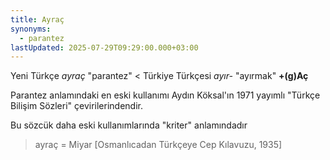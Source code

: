 ```yaml
---
title: Ayraç
synonyms:
  - parantez
lastUpdated: 2025-07-29T09:29:00.000+03:00
---
```

Yeni Türkçe _ayraç_ "parantez" < Türkiye Türkçesi _ayır-_ "ayırmak" **+(g)Aç**

Parantez anlamındaki en eski kullanımı Aydın Köksal'ın 1971 yayımlı "Türkçe Bilişim Sözleri" çevirilerindendir.

Bu sözcük daha eski kullanımlarında "kriter" anlamındadır

> ayraç = Miyar [Osmanlıcadan Türkçeye Cep Kılavuzu, 1935]
